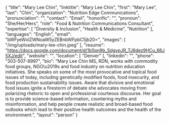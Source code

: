 {
  "title": "Mary Lee Chin",
  "linktitle": "Mary Lee Chin",
  "first": "Mary Lee",
  "last": "Chin",
  "organization": "Nutrition Edge Communications",
  "pronunciation": "",
  "contact": "Email",
  "honorific": "",
  "pronoun": "She/Her/Hers",
  "role": "Food & Nutrition Communications Consultant",
  "expertise": [
    "Diversity & Inclusion",
    "Health & Medicine",
    "Nutrition"
  ],
  "languages": "English",
  "email": "bWFyeWxlZWNoaW5yZEBnbWFpbC5jb20=",
  "images": [
    "/img/uploads/mary-lee-chin.jpeg"
  ],
  "resume": "https://docs.google.com/document/d/1b5pn9b_SdgypJR_TJ8dez9HCu_66J5XJ/edit",
  "website": "",
  "location": [
    "Denver"
  ],
  "linkedin": "",
  "phone": "303-507-8997",
  "bio": "Mary Lee Chin MS, RDN, works with commodity food groups, NGO\u2019s and food industry on nutrition education initiatives. She speaks on some of the most provocative and topical food issues of today, including genetically modified foods, food insecurity, and food production sustainability issues. Aware that divisive and emotional food issues ignite a firestorm of debate she advocates moving from polarizing rhetoric to open and professional courteous discourse. Her goal is to provide science-based information, countering myths and misinformation, and help people create realistic and broad-based  food outlooks which lead to their positive health outcomes and the health of the environment.",
  "layout": "person"
}
